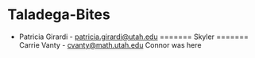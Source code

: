 # Taladega-Bites

- Patricia Girardi - patricia.girardi@utah.edu
=======
Skyler
=======
Carrie Vanty - cvanty@math.utah.edu
Connor was here
